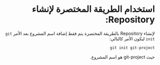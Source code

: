 <div dir="rtl">

# استخدام الطريقة المختصرة لإنشاء Repository:
لإنشاء Repository بالطريقة المختصرة يتم فقط إضافة اسم المشروع بعد الأمر `git init` ليكون الأمر كالتالي:

`git init git-project`

حيث git-project هو اسم المشروع.

</div>
